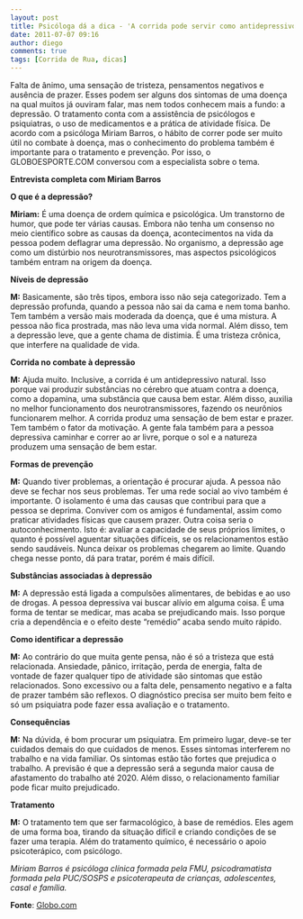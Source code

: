 ```yaml
---
layout: post
title: Psicóloga dá a dica - 'A corrida pode servir como antidepressivo natural'
date: 2011-07-07 09:16
author: diego
comments: true
tags: [Corrida de Rua, dicas]
---
```


Falta de ânimo, uma sensação de tristeza, pensamentos negativos e ausência de prazer. Esses podem ser alguns dos sintomas de uma doença na qual muitos já ouviram falar, mas nem todos conhecem mais a fundo: a depressão. O tratamento conta com a assistência de psicólogos e psiquiatras, o uso de medicamentos e a prática de atividade física. De acordo com a psicóloga Miriam Barros, o hábito de correr pode ser muito útil no combate à doença, mas o conhecimento do problema também é importante para o tratamento e prevenção. Por isso, o GLOBOESPORTE.COM conversou com a especialista sobre o tema.

**Entrevista completa com Miriam Barros** 

**O que é a depressão?** 

**Miriam:** É uma doença de ordem química e psicológica. Um transtorno de humor, que pode ter várias causas. Embora não tenha um consenso no meio científico sobre as causas da doença, acontecimentos na vida da pessoa podem deflagrar uma depressão. No organismo, a depressão age como um distúrbio nos neurotransmissores, mas aspectos psicológicos também entram na origem da doença.

<!--more-->

**Níveis de depressão** 

**M:** Basicamente, são três tipos, embora isso não seja categorizado. Tem a depressão profunda, quando a pessoa não sai da cama e nem toma banho. Tem também a versão mais moderada da doença, que é uma mistura. A pessoa não fica prostrada, mas não leva uma vida normal. Além disso, tem a depressão leve, que a gente chama de distimia. É uma tristeza crônica, que interfere na qualidade de vida.

**Corrida no combate à depressão** 

**M:** Ajuda muito. Inclusive, a corrida é um antidepressivo natural. Isso porque vai produzir substâncias no cérebro que atuam contra a doença, como a dopamina, uma substância que causa bem estar. Além disso, auxilia no melhor funcionamento dos neurotransmissores, fazendo os neurônios funcionarem melhor. A corrida produz uma sensação de bem estar e prazer. Tem também o fator da motivação. A gente fala também para a pessoa depressiva caminhar e correr ao ar livre, porque o sol e a natureza produzem uma sensação de bem estar.

**Formas de prevenção** 

**M:** Quando tiver problemas, a orientação é procurar ajuda. A pessoa não deve se fechar nos seus problemas. Ter uma rede social ao vivo também é importante. O isolamento é uma das causas que contribui para que a pessoa se deprima. Conviver com os amigos é fundamental, assim como praticar atividades físicas que causem prazer. Outra coisa seria o autoconhecimento. Isto é: avaliar a capacidade de seus próprios limites, o quanto é possível aguentar situações difíceis, se os relacionamentos estão sendo saudáveis. Nunca deixar os problemas chegarem ao limite. Quando chega nesse ponto, dá para tratar, porém é mais difícil.

**Substâncias associadas à depressão** 

**M:** A depressão está ligada a compulsões alimentares, de bebidas e ao uso de drogas. A pessoa depressiva vai buscar alívio em alguma coisa. É uma forma de tentar se medicar, mas acaba se prejudicando mais. Isso porque cria a dependência e o efeito deste “remédio” acaba sendo muito rápido.

**Como identificar a depressão** 

**M:** Ao contrário do que muita gente pensa, não é só a tristeza que está relacionada. Ansiedade, pânico, irritação, perda de energia, falta de vontade de fazer qualquer tipo de atividade são sintomas que estão relacionados. Sono excessivo ou a falta dele, pensamento negativo e a falta de prazer também são reflexos. O diagnóstico precisa ser muito bem feito e só um psiquiatra pode fazer essa avaliação e o tratamento.

**Consequências** 

**M:** Na dúvida, é bom procurar um psiquiatra. Em primeiro lugar, deve-se ter cuidados demais do que cuidados de menos. Esses sintomas interferem no trabalho e na vida familiar. Os sintomas estão tão fortes que prejudica o trabalho. A previsão é que a depressão será a segunda maior causa de afastamento do trabalho até 2020. Além disso, o relacionamento familiar pode ficar muito prejudicado.

**Tratamento** 

**M:** O tratamento tem que ser farmacológico, à base de remédios. Eles agem de uma forma boa, tirando da situação difícil e criando condições de se fazer uma terapia. Além do tratamento químico, é necessário o apoio psicoterápico, com psicólogo.

*Miriam Barros é psicóloga clínica formada pela FMU, psicodramatista formada pela PUC/SOSPS e psicoterapeuta de crianças, adolescentes, casal e família.*

**Fonte**: <a href="http://globoesporte.globo.com/atletismo/corrida-de-rua/noticia/2011/07/psicologa-da-dica-corrida-pode-servir-como-antidepressivo-natural.html" target="_blank">Globo.com</a>
